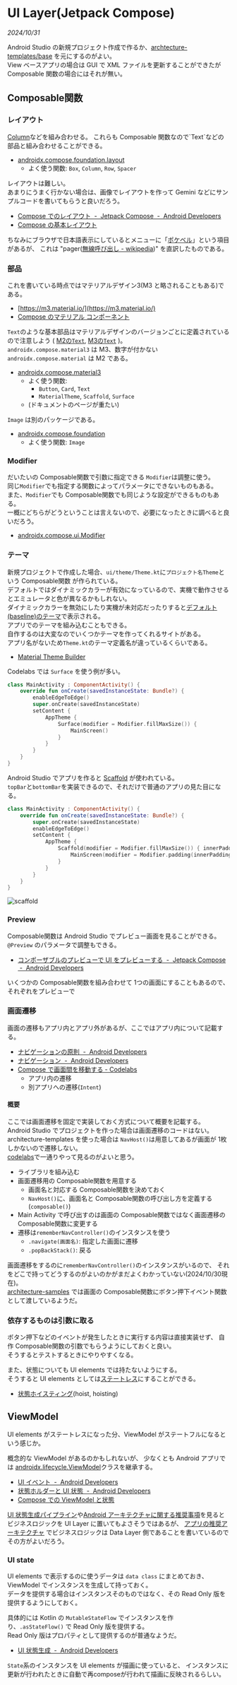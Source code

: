 # UI Layer(Jetpack Compose)

_2024/10/31_

Android Studio の新規プロジェクト作成で作るか、[archtecture-templates/base](https://github.com/android/architecture-templates/tree/base) を元にするのがよい。  
View ベースアプリの場合は GUI で XML ファイルを更新することができたが Composable 関数の場合にはそれが無い。

## Composable関数

### レイアウト

[Column](https://developer.android.com/reference/kotlin/androidx/compose/foundation/layout/package-summary#Column(androidx.compose.ui.Modifier,androidx.compose.foundation.layout.Arrangement.Vertical,androidx.compose.ui.Alignment.Horizontal,kotlin.Function1))などを組み合わせる。  
これらも Composable 関数なので`Text`などの部品と組み合わせることができる。

* [androidx.compose.foundation.layout](https://developer.android.com/reference/kotlin/androidx/compose/foundation/layout/package-summary)
  * よく使う関数: `Box`, `Column`, `Row`, `Spacer`

レイアウトは難しい。  
あまりにうまく行かない場合は、画像でレイアウトを作って Gemini などにサンプルコードを書いてもらうと良いだろう。

* [Compose でのレイアウト  -  Jetpack Compose  -  Android Developers](https://developer.android.com/develop/ui/compose/layouts?hl=ja)
* [Compose の基本レイアウト](https://developer.android.com/codelabs/jetpack-compose-layouts?hl=ja#6)

ちなみにブラウザで日本語表示にしているとメニューに「[ポケベル](https://developer.android.com/develop/ui/compose/layouts/pager?hl=ja)」という項目があるが、
これは "pager([無線呼び出し - wikipedia](https://ja.wikipedia.org/wiki/%E7%84%A1%E7%B7%9A%E5%91%BC%E3%81%B3%E5%87%BA%E3%81%97))" を直訳したものである。

### 部品

これを書いている時点ではマテリアルデザイン3(M3 と略されることもある)である。

* [https://m3.material.io/](https://m3.material.io/)
* [Compose のマテリアル コンポーネント](https://developer.android.com/develop/ui/compose/components?hl=ja)

`Text`のような基本部品はマテリアルデザインのバージョンごとに定義されているので注意しよう
(
[M2の`Text`](https://developer.android.com/reference/kotlin/androidx/compose/material/package-summary#Text(kotlin.String,androidx.compose.ui.Modifier,androidx.compose.ui.graphics.Color,androidx.compose.ui.unit.TextUnit,androidx.compose.ui.text.font.FontStyle,androidx.compose.ui.text.font.FontWeight,androidx.compose.ui.text.font.FontFamily,androidx.compose.ui.unit.TextUnit,androidx.compose.ui.text.style.TextDecoration,androidx.compose.ui.text.style.TextAlign,androidx.compose.ui.unit.TextUnit,androidx.compose.ui.text.style.TextOverflow,kotlin.Boolean,kotlin.Int,kotlin.Int,kotlin.Function1,androidx.compose.ui.text.TextStyle)), 
[M3の`Text`](https://developer.android.com/reference/kotlin/androidx/compose/material3/package-summary#Text(kotlin.String,androidx.compose.ui.Modifier,androidx.compose.ui.graphics.Color,androidx.compose.ui.unit.TextUnit,androidx.compose.ui.text.font.FontStyle,androidx.compose.ui.text.font.FontWeight,androidx.compose.ui.text.font.FontFamily,androidx.compose.ui.unit.TextUnit,androidx.compose.ui.text.style.TextDecoration,androidx.compose.ui.text.style.TextAlign,androidx.compose.ui.unit.TextUnit,androidx.compose.ui.text.style.TextOverflow,kotlin.Boolean,kotlin.Int,kotlin.Int,kotlin.Function1,androidx.compose.ui.text.TextStyle))
)。  
`androidx.compose.material3` は M3、数字が付かない `androidx.compose.material` は M2 である。

* [androidx.compose.material3](https://developer.android.com/reference/kotlin/androidx/compose/material3/package-summary)
  * よく使う関数:
    * `Button`, `Card`, `Text`
    * `MaterialTheme`, `Scaffold`, `Surface`
  * (ドキュメントのページが重たい)

`Image` は別のパッケージである。

* [androidx.compose.foundation](https://developer.android.com/reference/kotlin/androidx/compose/foundation/package-summary)
  * よく使う関数: `Image`

### Modifier

だいたいの Composable関数で引数に指定できる `Modifier`は調整に使う。  
同じ`Modifier`でも指定する関数によってパラメータにできないものもある。  
また、`Modifier`でも Composable関数でも同じような設定ができるものもある。  
一概にどちらがどうということは言えないので、必要になったときに調べると良いだろう。

* [androidx.compose.ui.Modifier](https://developer.android.com/reference/kotlin/androidx/compose/ui/Modifier)

### テーマ

新規プロジェクトで作成した場合、`ui/theme/Theme.kt`に`プロジェクト名Theme`という Composable関数 が作られている。  
デフォルトではダイナミックカラーが有効になっているので、実機で動作させるとエミュレータと色が異なるかもしれない。  
ダイナミックカラーを無効にしたり実機が未対応だったりすると[デフォルト(baseline)のテーマ](https://m3.material.io/styles/color/static/baseline)で表示される。  
アプリでのテーマを組み込むこともできる。  
自作するのは大変なのでいくつかテーマを作ってくれるサイトがある。  
アプリ名がないため`Theme.kt`のテーマ定義名が違っているくらいである。

* [Material Theme Builder](https://material-foundation.github.io/material-theme-builder/)

Codelabs では `Surface` を使う例が多い。

```kotlin
class MainActivity : ComponentActivity() {
    override fun onCreate(savedInstanceState: Bundle?) {
        enableEdgeToEdge()
        super.onCreate(savedInstanceState)
        setContent {
            AppTheme {
                Surface(modifier = Modifier.fillMaxSize()) {
                    MainScreen()
                }
            }
        }
    }
}
```

Android Studio でアプリを作ると [Scaffold](https://developer.android.com/develop/ui/compose/components/scaffold?hl=ja) が使われている。  
`topBar`と`bottomBar`を実装できるので、それだけで普通のアプリの見た目になる。

```kotlin
class MainActivity : ComponentActivity() {
    override fun onCreate(savedInstanceState: Bundle?) {
        super.onCreate(savedInstanceState)
        enableEdgeToEdge()
        setContent {
            AppTheme {
                Scaffold(modifier = Modifier.fillMaxSize()) { innerPadding ->
                    MainScreen(modifier = Modifier.padding(innerPadding))
                }
            }
        }
    }
}
```

![scaffold](scaffold.png)

### Preview

Composable関数は Android Studio でプレビュー画面を見ることができる。  
`@Preview` のパラメータで調整もできる。

* [コンポーザブルのプレビューで UI をプレビューする  -  Jetpack Compose  -  Android Developers](https://developer.android.com/develop/ui/compose/tooling/previews?hl=ja)

いくつかの Composable関数を組み合わせて 1つの画面にすることもあるので、
それぞれをプレビューで

### 画面遷移

画面の遷移もアプリ内とアプリ外があるが、ここではアプリ内について記載する。

* [ナビゲーションの原則  -  Android Developers](https://developer.android.com/guide/navigation/principles?hl=ja)
* [ナビゲーション  -  Android Developers](https://developer.android.com/guide/navigation?hl=ja)
* [Compose で画面間を移動する - Codelabs](https://developer.android.com/codelabs/basic-android-kotlin-compose-navigation?hl=ja#0)
  * アプリ内の遷移
  * 別アプリへの遷移(`Intent`)

#### 概要

ここでは画面遷移を固定で実装しておく方式について概要を記載する。  
Android Studio でプロジェクトを作った場合は画面遷移のコードはない。  
architecture-templates を使った場合は `NavHost()`は用意してあるが画面が 1枚しかないので遷移しない。  
[codelabs](https://developer.android.com/codelabs/basic-android-kotlin-compose-navigation?hl=ja#0)で一通りやって見るのがよいと思う。

* ライブラリを組み込む
* 画面遷移用の Composable関数を用意する
  * 画面名と対応する Composable関数を決めておく
  * `NavHost()`に、画面名と Composable関数の呼び出し方を定義する(`composable()`)
* Main Activity で呼び出すのは画面の Composable関数ではなく画面遷移の Composable関数に変更する
* 遷移は`rememberNavController()`のインスタンスを使う
  * `.navigate(画面名)`: 指定した画面に遷移
  * `.popBackStack()`: 戻る

画面遷移をするのに`rememberNavController()`のインスタンスがいるので、
それをどこで持ってどうするのがよいのかがまだよくわかっていない(2024/10/30現在)。  
[architecture-samples](https://github.com/android/architecture-samples/blob/130f5dbebd0c7b5ba195cc08f25802ed9f0237e5/app/src/main/java/com/example/android/architecture/blueprints/todoapp/TodoNavGraph.kt) では画面の Composable関数にボタン押下イベント関数として渡しているようだ。

### 依存するものは引数に取る

ボタン押下などのイベントが発生したときに実行する内容は直接実装せず、
自作 Composable関数の引数でもらうようにしておくと良い。  
そうするとテストするときにやりやすくなる。

また、状態についても UI elements では持たないようにする。  
そうすると UI elements としては[ステートレス](https://developer.android.com/develop/ui/compose/state?hl=ja#stateful-vs-stateless)にすることができる。

* [状態ホイスティング](https://developer.android.com/develop/ui/compose/state?hl=ja#state-hoisting)(hoist, hoisting)

## ViewModel

UI elements がステートレスになった分、ViewModel がステートフルになるという感じか。

概念的な ViewModel があるのかもしれないが、
少なくとも Android アプリでは [androidx.lifecycle.ViewModel](https://developer.android.com/reference/kotlin/androidx/lifecycle/ViewModel)クラスを継承する。

* [UI イベント  -  Android Developers](https://developer.android.com/topic/architecture/ui-layer/events?hl=ja)
* [状態ホルダーと UI 状態  -  Android Developers](https://developer.android.com/topic/architecture/ui-layer/stateholders?hl=ja)
* [Compose での ViewModel と状態](https://developer.android.com/codelabs/basic-android-kotlin-compose-viewmodel-and-state?hl=ja&continue=https%3A%2F%2Fdeveloper.android.com%2Fcourses%2Fpathways%2Fandroid-basics-compose-unit-4-pathway-1%3Fhl%3Dja%23codelab-https%3A%2F%2Fdeveloper.android.com%2Fcodelabs%2Fbasic-android-kotlin-compose-viewmodel-and-state#3)

[UI 状態生成パイプライン](https://developer.android.com/topic/architecture/ui-layer/stateholders?hl=ja#ui-state-production-pipeline)や[Android アーキテクチャに関する推奨事項](https://developer.android.com/topic/architecture/recommendations?hl=ja)を見るとビジネスロジックを UI Layer に置いてもよさそうではあるが、
[アプリの推奨アーキテクチャ](https://developer.android.com/topic/architecture?hl=ja#recommended-app-arch) でビジネスロジックは Data Layer 側であることを書いているのでその方がよいだろう。  

### UI state

UI elements で表示するのに使うデータは `data class` にまとめておき、ViewModel でインスタンスを生成して持っておく。  
データを提供する場合はインスタンスそのものではなく、その Read Only 版を提供するようにしておく。

具体的には Kotlin の `MutableStateFlow` でインスタンスを作り、`.asStateFlow()` で Read Only 版を提供する。  
Read Only 版はプロパティとして提供するのが普通なようだ。

* [UI 状態生成  -  Android Developers](https://developer.android.com/topic/architecture/ui-layer/state-production?hl=ja)

`State`系のインスタンスを UI elements が描画に使っていると、
インスタンスに更新が行われたときに自動で再composeが行われて描画に反映されるらしい。
